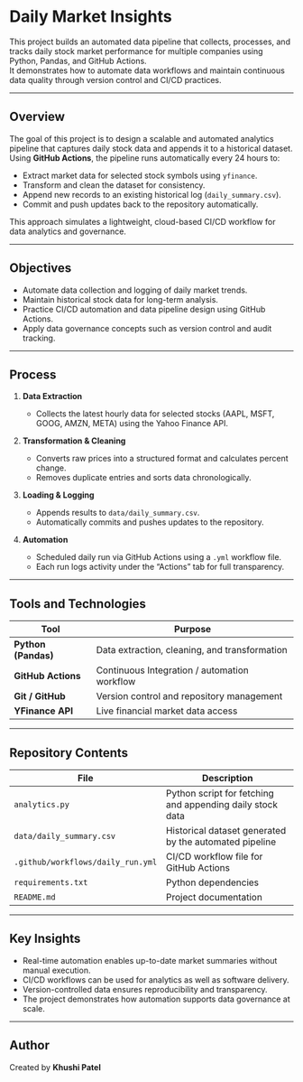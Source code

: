 # Daily Market Insights

This project builds an automated data pipeline that collects, processes, and tracks daily stock market performance for multiple companies using Python, Pandas, and GitHub Actions.  
It demonstrates how to automate data workflows and maintain continuous data quality through version control and CI/CD practices.

---

## Overview

The goal of this project is to design a scalable and automated analytics pipeline that captures daily stock data and appends it to a historical dataset.  
Using **GitHub Actions**, the pipeline runs automatically every 24 hours to:

- Extract market data for selected stock symbols using `yfinance`.  
- Transform and clean the dataset for consistency.  
- Append new records to an existing historical log (`daily_summary.csv`).  
- Commit and push updates back to the repository automatically.

This approach simulates a lightweight, cloud-based CI/CD workflow for data analytics and governance.

---

## Objectives

- Automate data collection and logging of daily market trends.  
- Maintain historical stock data for long-term analysis.  
- Practice CI/CD automation and data pipeline design using GitHub Actions.  
- Apply data governance concepts such as version control and audit tracking.  

---

## Process

1. **Data Extraction**  
   - Collects the latest hourly data for selected stocks (AAPL, MSFT, GOOG, AMZN, META) using the Yahoo Finance API.  

2. **Transformation & Cleaning**  
   - Converts raw prices into a structured format and calculates percent change.  
   - Removes duplicate entries and sorts data chronologically.  

3. **Loading & Logging**  
   - Appends results to `data/daily_summary.csv`.  
   - Automatically commits and pushes updates to the repository.  

4. **Automation**  
   - Scheduled daily run via GitHub Actions using a `.yml` workflow file.  
   - Each run logs activity under the “Actions” tab for full transparency.  

---

## Tools and Technologies

| Tool | Purpose |
|------|----------|
| **Python (Pandas)** | Data extraction, cleaning, and transformation |
| **GitHub Actions** | Continuous Integration / automation workflow |
| **Git / GitHub** | Version control and repository management |
| **YFinance API** | Live financial market data access |

---

## Repository Contents

| File | Description |
|------|--------------|
| `analytics.py` | Python script for fetching and appending daily stock data |
| `data/daily_summary.csv` | Historical dataset generated by the automated pipeline |
| `.github/workflows/daily_run.yml` | CI/CD workflow file for GitHub Actions |
| `requirements.txt` | Python dependencies |
| `README.md` | Project documentation |

---

## Key Insights

- Real-time automation enables up-to-date market summaries without manual execution.  
- CI/CD workflows can be used for analytics as well as software delivery.  
- Version-controlled data ensures reproducibility and transparency.  
- The project demonstrates how automation supports data governance at scale.

---

## Author

Created by **Khushi Patel**  

